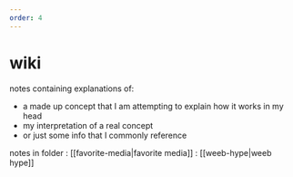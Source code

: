 ```yaml
---
order: 4
---
```


# wiki

notes containing explanations of:
- a made up concept that I am attempting to explain how it works in my head
- my interpretation of a real concept
- or just some info that I commonly reference

notes in folder
: [[favorite-media|favorite media]]
: [[weeb-hype|weeb hype]]
